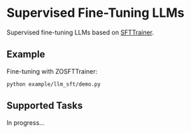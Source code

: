 # Supervised Fine-Tuning LLMs

Supervised fine-tuning LLMs based on [SFTTrainer](https://huggingface.co/docs/trl/sft_trainer).

## Example

Fine-tuning with ZOSFTTrainer:

```shell
python example/llm_sft/demo.py
```

## Supported Tasks

In progress...
